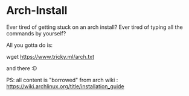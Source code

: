 # Arch-Install
Ever tired of getting stuck on an arch install? Ever tired of typing all the commands by yourself? 

All you gotta do is:

wget https://www.tricky.ml/arch.txt

and there :D

PS: all content is "borrowed" from arch wiki  : https://wiki.archlinux.org/title/installation_guide

